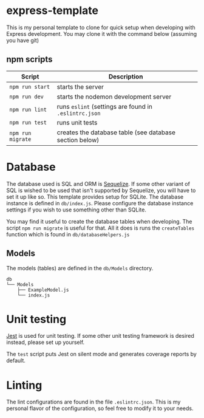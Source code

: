 # express-template

This is my personal template to clone for quick setup when developing with Express development. You may clone it with
the command below (assuming you have git)

## npm scripts
Script | Description
--- | ---
`npm run start` | starts the server
`npm run dev` | starts the nodemon development server
`npm run lint` | runs `eslint` (settings are found in `.eslintrc.json`
`npm run test` | runs unit tests
`npm run migrate` | creates the database table (see database section below)

# Database

The database used is SQL and ORM is [Sequelize](https://sequelize.org/). If some other variant of SQL is wished to be
used that isn't supported by Sequelize, you will have to set it up like so. This template provides setup for SQLite. The
database instance is defined in `db/index.js`. Please configure the database instance settings if you wish to use
something other than SQLite.

You may find it useful to create the database tables when developing. The script `npm run migrate` is useful for that.
All it does is runs the `createTables` function which is found in `db/databaseHelpers.js`

## Models

The models (tables) are defined in the `db/Models` directory.

```
db
└── Models
    ├── ExampleModel.js
    └── index.js
```

# Unit testing

[Jest](https://jestjs.io/) is used for unit testing. If some other unit testing framework is desired instead, please
set up yourself.

The `test` script puts Jest on silent mode and generates coverage reports by default.

# Linting

The lint configurations are found in the file `.eslintrc.json`. This is my personal flavor of the configuration, so feel
free to modify it to your needs.
